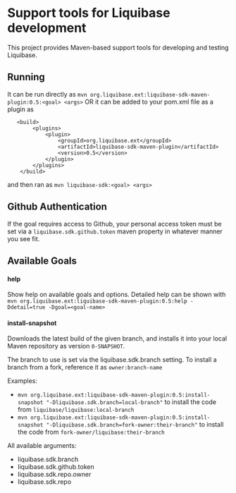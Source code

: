 # Support tools for Liquibase development

This project provides Maven-based support tools for developing and testing Liquibase.

## Running

It can be run directly as `mvn org.liquibase.ext:liquibase-sdk-maven-plugin:0.5:<goal> <args>` OR it can be added to your pom.xml file as a plugin as

```
   <build>
        <plugins>
            <plugin>
                <groupId>org.liquibase.ext</groupId>
                <artifactId>liquibase-sdk-maven-plugin</artifactId>
                <version>0.5</version>
            </plugin>
        </plugins>
    </build>
```

and then ran as `mvn liquibase-sdk:<goal> <args>`

## Github Authentication

If the goal requires access to Github, your personal access token must be set via a `liquibase.sdk.github.token` maven property in whatever manner you see fit.

## Available Goals

#### help

Show help on available goals and options. Detailed help can be shown with `mvn org.liquibase.ext:liquibase-sdk-maven-plugin:0.5:help -Ddetail=true -Dgoal=<goal-name>`

#### install-snapshot

Downloads the latest build of the given branch, and installs it into your local Maven repository as version `0-SNAPSHOT`.

The branch to use is set via the liquibase.sdk.branch setting. To install a branch from a fork, reference it as `owner:branch-name`

Examples:
- `mvn org.liquibase.ext:liquibase-sdk-maven-plugin:0.5:install-snapshot "-Dliquibase.sdk.branch=local-branch"` to install the code from `liquibase/liquibase:local-branch`
- `mvn org.liquibase.ext:liquibase-sdk-maven-plugin:0.5:install-snapshot "-Dliquibase.sdk.branch=fork-owner:their-branch"` to install the code from `fork-owner/liquibase:their-branch`

All available arguments:

- liquibase.sdk.branch
- liquibase.sdk.github.token
- liquibase.sdk.repo.owner
- liquibase.sdk.repo
